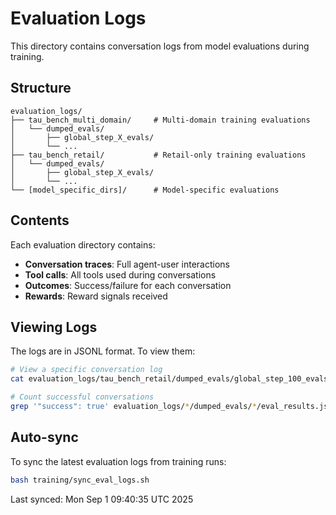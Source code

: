 # Evaluation Logs

This directory contains conversation logs from model evaluations during training.

## Structure

```
evaluation_logs/
├── tau_bench_multi_domain/     # Multi-domain training evaluations
│   └── dumped_evals/
│       ├── global_step_X_evals/
│       └── ...
├── tau_bench_retail/           # Retail-only training evaluations
│   └── dumped_evals/
│       ├── global_step_X_evals/
│       └── ...
└── [model_specific_dirs]/      # Model-specific evaluations
```

## Contents

Each evaluation directory contains:
- **Conversation traces**: Full agent-user interactions
- **Tool calls**: All tools used during conversations
- **Outcomes**: Success/failure for each conversation
- **Rewards**: Reward signals received

## Viewing Logs

The logs are in JSONL format. To view them:

```bash
# View a specific conversation log
cat evaluation_logs/tau_bench_retail/dumped_evals/global_step_100_evals/eval_results.jsonl | jq .

# Count successful conversations
grep '"success": true' evaluation_logs/*/dumped_evals/*/eval_results.jsonl | wc -l
```

## Auto-sync

To sync the latest evaluation logs from training runs:

```bash
bash training/sync_eval_logs.sh
```

Last synced: Mon Sep  1 09:40:35 UTC 2025
